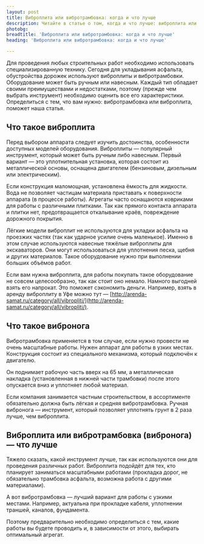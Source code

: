```yaml
---
layout: post 
title: Виброплита или вибротрамбовка: когда и что лучше
description: Читайте в статье о том, когда и что лучше: виброплита или вибротрамбовка | TR
photobg: 
breadtitle: 'Виброплита или вибротрамбовка: когда и что лучше'
heading: 'Виброплита или вибротрамбовка: когда и что лучше'

--- 
```


Для проведения любых строительных работ необходимо использовать специализированную технику. Сегодня для укладывания асфальта, обустройства дорожек используют виброплиты и вибротрамбовки. Оборудование может быть ручным или навесным. Каждый тип обладает своими преимуществами и недостатками, поэтому (прежде чем выбрать инструмент) необходимо оценить все его характеристики. Определиться с тем, что вам нужно: вибротрамбовка или виброплита, поможет наша статья.

## Что такое виброплита

Перед выбором аппарата следует изучить достоинства, особенности доступных моделей оборудования. Виброплиты — популярный инструмент, который может быть ручным либо навесным. Первый вариант — это уплотнительная установка, которая состоит из металлической основы, оснащена двигателем (бензиновым, дизельным или электрическим).

Если конструкция маломощная, установлена ёмкость для жидкости. Вода не позволяет частицам материала приставать к поверхности аппарата (в процессе работы). Агрегаты часто оснащаются ковриками для работы с различными плитками. Так как прямого контакта аппарата и плитки нет, предотвращается откалывание краёв, повреждение дорожного покрытия. 

Лёгкие модели виброплит не используются для укладки асфальта на проезжих частях (так как ударное усилие очень маленькое). Именно в этом случае используются навесные тяжёлые виброплиты для экскаваторов. Они могут использоваться для уплотнения песка, щебня и других материалов. Такое оборудование нужно при выполнении больших объёмов работ. 

Если вам нужна виброплита, для работы покупать такое оборудование не совсем целесообразно, так как стоит оно немало. Намного выгодней взять его напрокат. Это поможет сэкономить деньги. Например, взять в аренду виброплиту в Уфе можно тут — [http://arenda-samat.ru/category/all/vibropliti/](http://arenda-samat.ru/category/all/vibropliti/). 

## Что такое вибронога

Вибротрамбовка применяется в том случае, если нужно провести не очень масштабные работы. Нужен аппарат для работы в узких местах. Конструкция состоит из специального механизма, который подключён к двигателю.

Он поднимает рабочую часть вверх на 65 мм, а металлическая накладка (установленная в нижней части трамбовки) после этого опускается вниз и уплотняет любой материал.

Если компания занимается частным строительством, в ассортименте обязательно должна быть лёгкая и средняя вибротрамбовка. Ручная вибронога — инструмент, который позволяет уплотнять грунт в 2 раза лучше, чем виброплита.

## Виброплита или вибротрамбовка (вибронога) — что лучше

Тяжело сказать, какой инструмент лучше, так как используются они для проведения различных работ. Виброплита подойдёт для тех, кто планирует заниматься масштабными работами (прокладка дорог, не обязательно трамбовка асфальта, возможна работа с другими материалами).

А вот вибротрамбовка — лучший вариант для работы с узкими местами. Например, актуальна при прокладке кабеля, уплотнении траншей, каналов, фундамента.

Поэтому предварительно необходимо определиться с тем, какие работы вы будете проводить и, в зависимости от этого, выбирать оптимальный агрегат.
